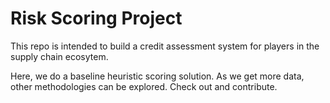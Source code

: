 
# Risk Scoring Project

This repo is intended to build a credit assessment system for players in the supply chain ecosytem.

Here, we do a baseline heuristic scoring solution. As we get more data, other methodologies can be explored. Check out and contribute.

